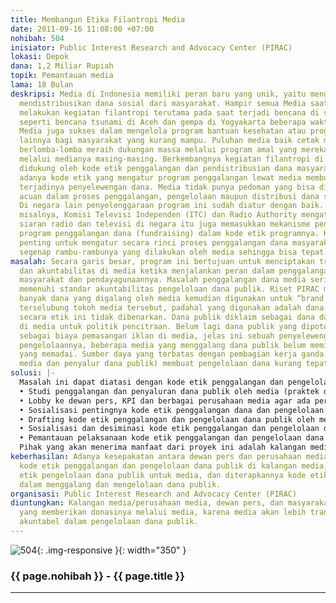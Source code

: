 ```yaml
---
title: Membangun Etika Filantropi Media
date: 2011-09-16 11:08:00 +07:00
nohibah: 504
inisiator: Public Interest Research and Advocacy Center (PIRAC)
lokasi: Depok
dana: 1,2 Miliar Rupiah
topik: Pemantauan media
lama: 18 Bulan
deskripsi: Media di Indonesia memiliki peran baru yang unik, yaitu menggalang dan
  mendistribusikan dana sosial dari masyarakat. Hampir semua Media saat ini beramai-ramai
  melakukan kegiatan filantropi terutama pada saat terjadi bencana di suatu daerah,
  seperti bencana tsunami di Aceh dan gempa di Yogyakarta beberapa waktu yang lalu.
  Media juga sukses dalam mengelola program bantuan kesehatan atau program penyantunan
  lainnya bagi masyarakat yang kurang mampu. Puluhan media baik cetak maupun elektronik
  berlomba-lomba meraih dukungan massa melalui program amal yang mereka publikasikan
  melalui medianya masing-masing. Berkembangnya kegiatan filantropi di media belum
  didukung oleh kode etik penggalangan dan pendistribusian dana masyarakat. Belum
  adanya kode etik yang mengatur program penggalangan lewat media membuka peluang
  terjadinya penyelewengan dana. Media tidak punya pedoman yang bisa digunakan sebagai
  acuan dalam proses penggalangan, pengelolaan maupun distribusi dana sosial tersebut.
  Di negara lain penyelenggaraan program ini sudah diatur dengan baik. Di Inggris
  misalnya, Komisi Televisi Independen (ITC) dan Radio Authority mengatur program
  siaran radio dan televisi di negara itu juga memasukkan mekanisme penyelenggaraan
  program penggalangan dana (fundraising) dalam kode etik programnya. Kode etik ini
  penting untuk mengatur secara rinci proses penggalangan dana masyarakat beserta
  segenap rambu-rambunya yang dilakukan oleh media sehingga bisa tepat guna dan akuntabel.
masalah: Secara garis besar, program ini bertujuan untuk menciptakan transparansi
  dan akuntabilitas di media ketika menjalankan peran dalam penggalangan sumbangan
  masyarakat dan pendayagunaannya. Masalah penggalangan dana media seringkali belum
  memenuhi standar akuntabilitas pengelolaan dana publik. Riset PIRAC menyebutkan
  banyak dana yang digalang oleh media kemudian digunakan untuk “brand image”/ kampanye
  terselubung tokoh media tersebut, padahal yang digunakan adalah dana publik. Jelas
  secara etik ini tidak dibenarkan. Dana publik diklaim sebagai dana dari yayasan
  di media untuk politik pencitraan. Belum lagi dana publik yang dipotong untuk digunakan
  sebagai biaya pemasangan iklan di media, jelas ini sebuah penyelewengan. Dari segi
  pengelolaannya, beberapa media yang menggalang dana publik belum memiliki kapasitas
  yang memadai. Sumber daya yang terbatas dengan pembagian kerja ganda (sebagai pekerja
  media dan penyalur dana publik) membuat pengelolaan dana kurang tepat guna.
solusi: |-
  Masalah ini dapat diatasi dengan kode etik penggalangan dan pengelolaan dana publik. Kode etik ini diharapkan dapat menjadi panduan standar penggalangan dan pengelolaan donasi publik oleh media. Karena itulah kode etik ini harus aplikatif. Untuk membuat kode etik yang aplikatif dan menjadi rujukan perusahaan media ada beberapa hal yang harus dilakukan yaitu:
  • Studi penggalangan dan penyaluran dana publik oleh media (praktek dan tantangan) untuk mengetahui masalah dan konflik kepentingan dalam praktek filantropi media.
  • Lobby ke dewan pers, KPI dan berbagai perusahaan media agar ada perhatian terhadap pentingnya kode etik penggalanggan dan pengelolaan dana publik oleh media.
  • Sosialisasi pentingnya kode etik penggalangan dana dan pengelolaan dana publik oleh media (seminar, diskusi, FGD).
  • Drafting kode etik penggalangan dan pengelolaan dana publik oleh media.
  • Sosialisasi dan desiminasi kode etik penggalangan dan pengelolaan dana publik oleh media.
  • Pemantauan pelaksanaan kode etik penggalangan dan pengelolaan dana publik oleh media.
  Pihak yang akan menerima manfaat dari proyek ini adalah kalangan media/perusahaan media, dewan pers, dan masyarakat luas/publik yang memberikan donasinya melalui media, karena media akan lebih transparan dan akuntabel dalam pengelolaan dana publik.
keberhasilan: Adanya kesepakatan antara dewan pers dan perusahaan media untuk membuat
  kode etik penggalangan dan pengelolaan dana publik di kalangan media, adanya kode
  etik pengelolaan dana publik untuk media, dan diterapkannya kode etik oleh media
  dalam menggalang dan mengelolaan dana publik.
organisasi: Public Interest Research and Advocacy Center (PIRAC)
diuntungkan: Kalangan media/perusahaan media, dewan pers, dan masyarakat luas/publik
  yang memberikan donasinya melalui media, karena media akan lebih transparan dan
  akuntabel dalam pengelolaan dana publik.
---
```


![504](/static/img/hibahcmb/504.png){: .img-responsive }{: width="350" }

### {{ page.nohibah }} - {{ page.title }}

---
